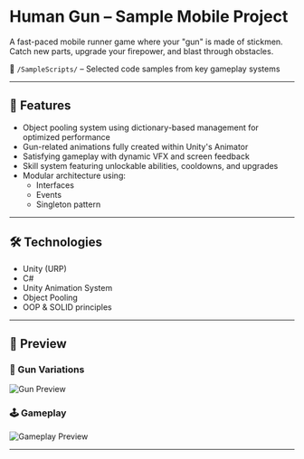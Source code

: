 # Human Gun – Sample Mobile Project

A fast-paced mobile runner game where your "gun" is made of stickmen. Catch new parts, upgrade your firepower, and blast through obstacles.

📂 `/SampleScripts/` – Selected code samples from key gameplay systems

---

## 🧠 Features

- Object pooling system using dictionary-based management for optimized performance  
- Gun-related animations fully created within Unity's Animator  
- Satisfying gameplay with dynamic VFX and screen feedback  
- Skill system featuring unlockable abilities, cooldowns, and upgrades  
- Modular architecture using:
  - Interfaces
  - Events
  - Singleton pattern

---

## 🛠️ Technologies

- Unity (URP)  
- C#  
- Unity Animation System  
- Object Pooling  
- OOP & SOLID principles  

---

## 🎥 Preview

### 🔫 Gun Variations  
![Gun Preview](https://github.com/user-attachments/assets/3dedcb33-bf43-4893-b306-de5593d4e2ed)

### 🕹️ Gameplay  
![Gameplay Preview](https://github.com/user-attachments/assets/70cae4bb-35ad-4cb5-91d3-0f44fbc0826e)

---

